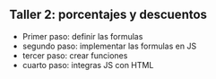 ## Taller 2: porcentajes y descuentos

- Primer paso: definir las formulas
- segundo paso: implementar las formulas en JS
- tercer paso: crear funciones
- cuarto paso: integras JS con HTML